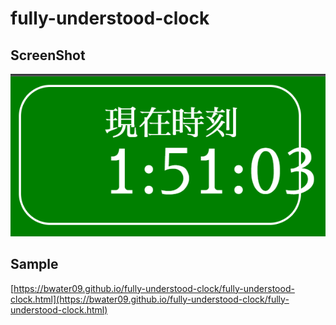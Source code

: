 # fully-understood-clock

## ScreenShot

![image.png](image.png)

## Sample

[https://bwater09.github.io/fully-understood-clock/fully-understood-clock.html](https://bwater09.github.io/fully-understood-clock/fully-understood-clock.html)
